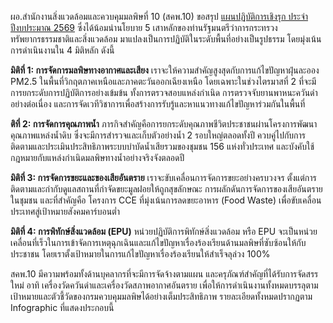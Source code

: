 ผอ.สำนักงานสิ่งแวดล้อมและควบคุมมลพิษที่ 10 (สคพ.10) ขอสรุป [แผนปฏิบัติการเชิงรุก ประจำปีงบประมาณ 2569](https://kietpawpan.github.io/2569) ซึ่งได้น้อมนำนโยบาย 5 เสาหลักของท่านรัฐมนตรีว่าการกระทรวงทรัพยากรธรรมชาติและสิ่งแวดล้อม มาแปลงเป็นการปฏิบัติในระดับพื้นที่อย่างเป็นรูปธรรม โดยมุ่งเน้นการดำเนินงานใน 4 มิติหลัก ดังนี้

__มิติที่ 1: การจัดการมลพิษทางอากาศและเสียง__
เราจะให้ความสำคัญสูงสุดกับการแก้ไขปัญหาฝุ่นละออง PM2.5 ในพื้นที่วิกฤตภาคเหนือและภาคตะวันออกเฉียงเหนือ โดยเฉพาะในช่วงไตรมาสที่ 2 ที่จะมีการยกระดับการปฏิบัติการอย่างเข้มข้น ทั้งการตรวจสอบแหล่งกำเนิด การตรวจจับยานพาหนะควันดำอย่างต่อเนื่อง และการจัดเวทีวิชาการเพื่อสร้างการรับรู้และหาแนวทางแก้ไขปัญหาร่วมกันในพื้นที่ 

__ติที่ 2: การจัดการคุณภาพน้ำ__
ภารกิจสำคัญคือการยกระดับคุณภาพชีวิตประชาชนผ่านโครงการพัฒนาคุณภาพแหล่งน้ำดิบ ซึ่งจะมีการสำรวจและเก็บตัวอย่างน้ำ 2 รอบใหญ่ตลอดทั้งปี ควบคู่ไปกับการติดตามและประเมินประสิทธิภาพระบบบำบัดน้ำเสียรวมของชุมชน 156 แห่งทั่วประเทศ และบังคับใช้กฎหมายกับแหล่งกำเนิดมลพิษทางน้ำอย่างจริงจังตลอดปี 

__มิติที่ 3: การจัดการขยะและของเสียอันตราย__
เราจะขับเคลื่อนการจัดการขยะอย่างครบวงจร ตั้งแต่การติดตามและกำกับดูแลสถานที่กำจัดขยะมูลฝอยให้ถูกสุขลักษณะ การผลักดันการจัดการของเสียอันตรายในชุมชน และที่สำคัญคือ โครงการ CCE ที่มุ่งเน้นการลดขยะอาหาร (Food Waste) เพื่อขับเคลื่อนประเทศสู่เป้าหมายสังคมคาร์บอนต่ำ 

__มิติที่ 4: การพิทักษ์สิ่งแวดล้อม (EPU)__
หน่วยปฏิบัติการพิทักษ์สิ่งแวดล้อม หรือ EPU จะเป็นหน่วยเคลื่อนที่เร็วในการเข้าจัดการเหตุฉุกเฉินและแก้ไขปัญหาเรื่องร้องเรียนด้านมลพิษที่ซับซ้อนให้กับประชาชน โดยเราตั้งเป้าหมายในการแก้ไขปัญหาเรื่องร้องเรียนให้สำเร็จลุล่วง 100% 

สคพ.10 มีความพร้อมทั้งด้านบุคลากรที่จะมีการจัดจ้างตามแผน และครุภัณฑ์สำคัญที่ได้รับการจัดสรรใหม่ อาทิ เครื่องวัดควันดำและเครื่องวัดสภาพอากาศอันตราย  เพื่อให้การดำเนินงานทั้งหมดบรรลุตามเป้าหมายและตัวชี้วัดของกรมควบคุมมลพิษได้อย่างเต็มประสิทธิภาพ รายละเอียดทั้งหมดปรากฏตาม Infographic ที่แสดงประกอบนี้

